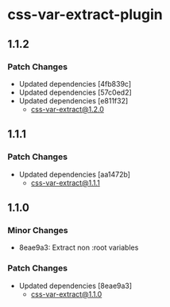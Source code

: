 # css-var-extract-plugin

## 1.1.2

### Patch Changes

- Updated dependencies [4fb839c]
- Updated dependencies [57c0ed2]
- Updated dependencies [e811f32]
  - css-var-extract@1.2.0

## 1.1.1

### Patch Changes

- Updated dependencies [aa1472b]
  - css-var-extract@1.1.1

## 1.1.0

### Minor Changes

- 8eae9a3: Extract non :root variables

### Patch Changes

- Updated dependencies [8eae9a3]
  - css-var-extract@1.1.0
